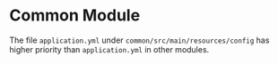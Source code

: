 # Common Module

The file `application.yml` under `common/src/main/resources/config` has higher priority than `application.yml` in other
modules.